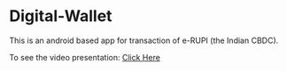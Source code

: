 # Digital-Wallet
This is an android based app for transaction of e-RUPI (the Indian CBDC).

To see the video presentation: [Click Here](https://www.canva.com/design/DAFhApCitoM/_Fsxp32u6F9jhgpR3Lfjjg/view?utm_content=DAFhApCitoM&utm_campaign=designshare&utm_medium=link&utm_source=recording_view)
